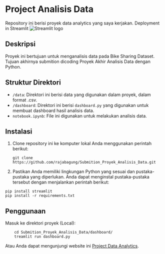 # Project Analisis Data

Repository ini berisi proyek data analytics yang saya kerjakan. Deployment in Streamlit ![Streamlit logo](https://streamlit.io/images/brand/streamlit-mark-color.svg)

## Deskripsi
Proyek ini bertujuan untuk menganalisis data pada Bike Sharing Dataset. Tujuan akhirnya submition dicoding Proyek Akhir Analisis Data dengan Python.

## Struktur Direktori
- `/data`: Direktori ini berisi data yang digunakan dalam proyek, dalam format .csv.
- `/dashboard`: Direktori ini berisi `dashboard.py` yang digunakan untuk membuat dashboard hasil analisis data.
- `notebook.ipynb`: File ini digunakan untuk melakukan analisis data.

## Instalasi

1. Clone repository ini ke komputer lokal Anda menggunakan perintah berikut:
    ```shell
   git clone https://github.com/rajabagung/Submition_Proyek_Analisis_Data.git
   ```

2. Pastikan Anda memiliki lingkungan Python yang sesuai dan pustaka-pustaka yang diperlukan. Anda dapat menginstal pustaka-pustaka tersebut dengan menjalankan perintah berikut:
  ```shell
  pip install streamlit
  pip install -r requirements.txt
  ```
## Penggunaan
Masuk ke direktori proyek (Local):
 ```shell
     cd Submition_Proyek_Analisis_Data/dashboard/
     treamlit run dashboard.py
 ```
Atau Anda dapat mengunjungi website ini [Project Data Analytics](https://dashboardpy-iosojtwsiysbcwbrnw5klb.streamlit.app/). 

